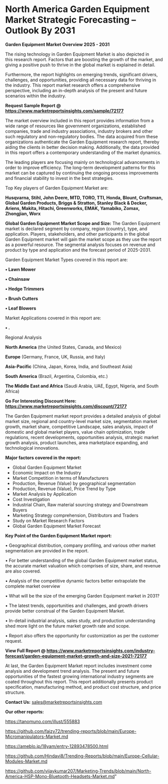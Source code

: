 # North America Garden Equipment Market Strategic Forecasting – Outlook By 2031

<Strong> Garden Equipment Market Overview 2025 - 2031</strong>

The rising technology in Garden Equipment Market is also depicted in this research report. Factors that are boosting the growth of the market, and giving a positive push to thrive in the global market is explained in detail.

Furthermore, the report highlights on emerging trends, significant drivers, challenges, and opportunities, providing all necessary data for thriving in the industry. This report market research offers a comprehensive perspective, including an in-depth analysis of the present and future scenarios within the industry.

<strong>Request Sample Report @ <a href=https://www.marketreportsinsights.com/sample/72177>https://www.marketreportsinsights.com/sample/72177</a></strong>

The market overview included in this report provides information from a wide range of resources like government organizations, established companies, trade and industry associations, industry brokers and other such regulatory and non-regulatory bodies. The data acquired from these organizations authenticate the Garden Equipment research report, thereby aiding the clients in better decision making. Additionally, the data provided in this report offers a contemporary understanding of the market dynamics.

The leading players are focusing mainly on technological advancements in order to improve efficiency. The long-term development patterns for this market can be captured by continuing the ongoing process improvements and financial stability to invest in the best strategies.

Top Key players of Garden Equipment Market are:

<strong>Husqvarna, Stihl, John Deere, MTD, TORO, TTI, Honda, Blount, Craftsman, Global Garden Products, Briggs & Stratton, Stanley Black & Decker, Ariens, Makita, Hitachi, Greenworks, EMAK, Yamabiko, Zomax, Zhongjian, Worx</strong>

<strong><b>Global Garden Equipment Market Scope and Size:</b></strong>
The Garden Equipment market is declared segment by company, region (country), type, and application. Players, stakeholders, and other participants in the global Garden Equipment market will gain the market scope as they use the report as a powerful resource. The segmental analysis focuses on revenue and product by type and application and the forecast period of 2025-2031.

Garden Equipment Market Types covered in this report are:

<strong>• Lawn Mower

• Chainsaw

• Hedge Trimmers

• Brush Cutters

• Leaf Blowers</strong>

Market Applications covered in this report are:

<strong>• .</strong> 

Regional Analysis

<strong>North America</strong> (the United States, Canada, and Mexico)

<strong>Europe</strong> (Germany, France, UK, Russia, and Italy)

<strong>Asia-Pacific</strong> (China, Japan, Korea, India, and Southeast Asia)

<strong>South America</strong> (Brazil, Argentina, Colombia, etc.)

<strong>The Middle East and Africa</strong> (Saudi Arabia, UAE, Egypt, Nigeria, and South Africa)

<strong>Go For Interesting Discount Here: <a href=https://www.marketreportsinsights.com/discount/72177>https://www.marketreportsinsights.com/discount/72177</a></strong>

The Garden Equipment market report provides a detailed analysis of global market size, regional and country-level market size, segmentation market growth, market share, competitive Landscape, sales analysis, impact of domestic and global market players, value chain optimization, trade regulations, recent developments, opportunities analysis, strategic market growth analysis, product launches, area marketplace expanding, and technological innovations.

<strong><b>Major factors covered in the report:</b></strong>
<ul>
  <li>Global Garden Equipment Market </li>
  <li>Economic Impact on the Industry</li>
  <li>Market Competition in terms of Manufacturers</li>
  <li>Production, Revenue (Value) by geographical segmentation</li>
  <li>Production, Revenue (Value), Price Trend by Type</li>
  <li>Market Analysis by Application</li>
  <li>Cost Investigation</li>
  <li>Industrial Chain, Raw material sourcing strategy and Downstream Buyers</li>
  <li>Marketing Strategy comprehension, Distributors and Traders</li>
  <li>Study on Market Research Factors</li>
  <li>Global Garden Equipment Market Forecast</li>
</ul>

<strong><b>Key Point of the Garden Equipment Market report:</b></strong>

• Geographical distribution, company profiling, and various other market segmentation are provided in the report.

• For better understanding of the global Garden Equipment market status, the accurate market valuation which comprises of size, share, and revenue are also covered.

• Analysis of the competitive dynamic factors better extrapolate the complete market overview

• What will be the size of the emerging Garden Equipment market in 2031?

• The latest trends, opportunities and challenges, and growth drivers provide better construal of the Garden Equipment Market.

• In-detail industrial analysis, sales study, and production understanding shed more light on the future market growth rate and scope.

• Report also offers the opportunity for customization as per the customer request.

<strong><b>View Full Report @ <a href=https://www.marketreportsinsights.com/industry-forecast/garden-equipment-market-growth-and-size-2021-72177>https://www.marketreportsinsights.com/industry-forecast/garden-equipment-market-growth-and-size-2021-72177</a></b></strong>


At last, the Garden Equipment Market report includes investment come analysis and development trend analysis. The present and future opportunities of the fastest growing international industry segments are coated throughout this report. This report additionally presents product specification, manufacturing method, and product cost structure, and price structure.

<strong>Contact Us:</strong>
sales@marketreportsinsights.com

<strong>Our other reports:</strong>

<a href=https://tanomuno.com/illust/555883>https://tanomuno.com/illust/555883</a>

<a href=https://github.com/faizy72/trending-reports/blob/main/Europe-Micromanipulators-Market.md>https://github.com/faizy72/trending-reports/blob/main/Europe-Micromanipulators-Market.md</a>

<a href=https://ameblo.jp/18yam/entry-12893478500.html>https://ameblo.jp/18yam/entry-12893478500.html</a>

<a href=https://github.com/Hindavi8/Trending-Reports/blob/main/Europe-Cellular-Modules-Market.md>https://github.com/Hindavi8/Trending-Reports/blob/main/Europe-Cellular-Modules-Market.md</a>

<a href=https://github.com/vijaykumar207/Marketing-Trends/blob/main/North-America-HSP-Mono-Bluetooth-Headsets-Market.md>https://github.com/vijaykumar207/Marketing-Trends/blob/main/North-America-HSP-Mono-Bluetooth-Headsets-Market.md</a>"
